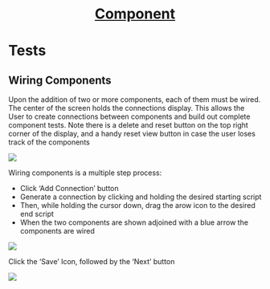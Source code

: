 <h1 style="text-align: center; text-decoration:underline; font-weight: bold;">Component</h1>

# Tests
## Wiring Components<!-- {docsify-ignore} --> 

Upon the addition of two or more components, each of them must be wired. The center of the screen holds the connections display. This allows the User to create connections between components and build out complete component tests. Note there is a delete and reset button on the top right corner of the display, and a handy reset view button in case the user loses track of the components

![](../../../_media/_componentImgs/Aspose.Words.2f572e7c-e1bc-424a-bb14-b916aa36d020.034.png)

Wiring components is a multiple step process:

- Click ‘Add Connection’ button
- Generate a connection by clicking and holding the desired starting script
- Then, while holding the cursor down, drag the arow icon to the desired end script
- When the two components are shown adjoined with a blue arrow the components are wired 

![](../../../_media/_componentImgs/Aspose.Words.2f572e7c-e1bc-424a-bb14-b916aa36d020.035.png)

Click the ‘Save’ Icon, followed by the ‘Next’ button

![](../../../_media/_componentImgs/Aspose.Words.2f572e7c-e1bc-424a-bb14-b916aa36d020.036.png)